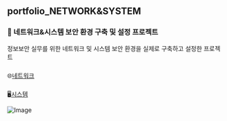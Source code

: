 ## portfolio_NETWORK&SYSTEM

### 📌 네트워크&시스템 보안 환경 구축 및 설정 프로젝트
정보보안 실무를 위한 네트워크 및 시스템 보안 환경을 실제로 구축하고 설정한 프로젝트

###
🌐[네트워크](https://github.com/Jung2023/portfolio_NETWORK-SYSTEM/blob/main/network.md)

###
🖥[시스템](https://github.com/Jung2023/portfolio_NETWORK-SYSTEM/blob/main/system.md)


![Image](https://github.com/user-attachments/assets/8fd405bb-8c68-4e3f-9006-28bf3a4fff70)

